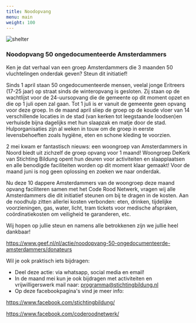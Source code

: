 ```yaml
---
title: Noodopvang
menu: main
weight: 100
---
```


![shelter](/uploads/banner1.jpeg)

### Noodopvang 50 ongedocumenteerde Amsterdammers

Ken je dat verhaal van een groep Amsterdammers die 3 maanden 50 vluchtelingen onderdak geven? Steun dit initiatief!

Sinds 1 april staan 50 ongedocumenteerde mensen, veelal jonge Eritreers (17-25 jaar) op straat sinds de winteropvang is gesloten. Zij staan op de wachtlijst voor de 24-uursopvang die de gemeente op dit moment opzet en die op 1 juli open zal gaan. Tot 1 juli is er vanuit de gemeente geen opvang voor deze groep. In de maand april sliep de groep op de koude vloer van 14 verschillende locaties in de stad (van kerken tot leegstaande loodsen)en verhuisde bijna dagelijks met hun slaapzak en matje door de stad. Hulporganisaties zijn al weken in touw om de groep in eerste levensbehoeften zoals hygiëne, eten en schone kleding te voorzien.

2 mei kwam er fantastisch nieuws: een woongroep van Amsterdammers in Noord biedt uit zichzelf de groep opvang voor 1 maand! Woongroep DeKerk van Stichting Bildung opent hun deuren voor activiteiten en slaapplaatsen en alle benodigde faciliteiten worden op dit moment klaar gemaakt! Voor de maand juni is nog geen oplossing en zoeken we naar onderdak.

Nu deze 10 dappere Amsterdammers van de woongroep deze maand opvang faciliteren samen met het Code Rood Netwerk, vragen wij alle Amsterdammers die dit initiatief steunen om bij te dragen in de kosten. Aan de noodhulp zitten allerlei kosten verbonden: eten, drinken, tijdelijke voorzieningen, gas, water, licht, tram tickets voor medische afspraken, coördinatiekosten om veiligheid te garanderen, etc. 

Wij hopen op jullie steun en namens alle betrokkenen zijn we jullie heel dankbaar!

<https://www.geef.nl/nl/actie/noodopvang-50-ongedocumenteerde-amsterdammers/donateurs>

Wil je ook praktisch iets bijdragen:

- Deel deze actie: via whatsapp, social media en email!
- In de maand mei kun je ook bijdragen met activiteiten en vrijwilligerswerk mail naar: <programma@stichtingbildung.nl> 
- Op deze facebookpagina's vind je meer info:

<https://www.facebook.com/stichtingbildung/>

<https://www.facebook.com/coderoodnetwerk/>
